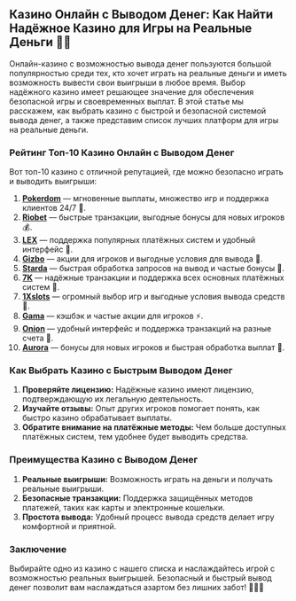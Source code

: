 ## Казино Онлайн с Выводом Денег: Как Найти Надёжное Казино для Игры на Реальные Деньги 🎰💵

Онлайн-казино с возможностью вывода денег пользуются большой популярностью среди тех, кто хочет играть на реальные деньги и иметь возможность вывести свои выигрыши в любое время. Выбор надёжного казино имеет решающее значение для обеспечения безопасной игры и своевременных выплат. В этой статье мы расскажем, как выбрать казино с быстрой и безопасной системой вывода денег, а также представим список лучших платформ для игры на реальные деньги.

### Рейтинг Топ-10 Казино Онлайн с Выводом Денег

Вот топ-10 казино с отличной репутацией, где можно безопасно играть и выводить выигрыши:

1. **[Pokerdom](https://brandplay.link/4k77v2yx)** — мгновенные выплаты, множество игр и поддержка клиентов 24/7 🎲.
2. **[Riobet](https://brandplay.link/7xBLTPyj)** — быстрые транзакции, выгодные бонусы для новых игроков 💰.
3. **[LEX](https://brandplay.link/zW4hdDFV)** — поддержка популярных платёжных систем и удобный интерфейс 🎉.
4. **[Gizbo](https://brandplay.link/bprXw4YV)** — акции для игроков и выгодные условия для вывода 🎁.
5. **[Starda](https://brandplay.link/fB7xwRFL)** — быстрая обработка запросов на вывод и частые бонусы 🎈.
6. **[7K](https://brandplay.link/BvQyFShp)** — надёжные транзакции и поддержка всех основных платёжных систем 🎯.
7. **[1Xslots](https://brandplay.link/hSB1khtr)** — огромный выбор игр и выгодные условия вывода средств 🌟.
8. **[Gama](https://brandplay.link/j6NMKsDz)** — кэшбэк и частые акции для игроков ⚡.
9. **[Onion](https://brandplay.link/zBGRVpQ9)** — удобный интерфейс и поддержка транзакций на разные счета 🎰.
10. **[Aurora](https://10trafic-stat2.com/click/668546556bcc6313411604bd/6766/13032/subaccount)** — бонусы для новых игроков и быстрая обработка выплат 💎.

### Как Выбрать Казино с Быстрым Выводом Денег

1. **Проверяйте лицензию:** Надёжные казино имеют лицензию, подтверждающую их легальную деятельность.
2. **Изучайте отзывы:** Опыт других игроков помогает понять, как быстро казино обрабатывает выплаты.
3. **Обратите внимание на платёжные методы:** Чем больше доступных платёжных систем, тем удобнее будет выводить средства.

### Преимущества Казино с Выводом Денег

1. **Реальные выигрыши:** Возможность играть на деньги и получать реальные выигрыши.
2. **Безопасные транзакции:** Поддержка защищённых методов платежей, таких как карты и электронные кошельки.
3. **Простота вывода:** Удобный процесс вывода средств делает игру комфортной и приятной.

### Заключение

Выбирайте одно из казино с нашего списка и наслаждайтесь игрой с возможностью реальных выигрышей. Безопасный и быстрый вывод денег позволит вам наслаждаться азартом без лишних забот! 🎉💵💸
